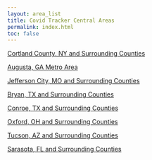 ```yaml
---
layout: area_list
title: Covid Tracker Central Areas
permalink: index.html
toc: false
---
```


<p><a href="usa-new_york-cortland.html">Cortland County, NY and Surrounding Counties</a></p>
<p><a href="usa-georgia-columbia.html">Augusta, GA Metro Area</a></p>
<p><a href="usa-missouri-cole.html">Jefferson City, MO and Surrounding Counties</a></p>
<p><a href="usa-texas-brazos.html">Bryan, TX and Surrounding Counties</a></p>
<p><a href="usa-texas-montgomery.html">Conroe, TX and Surrounding Counties</a></p>
<p><a href="usa-ohio-butler.html">Oxford, OH and Surrounding Counties</a></p>
<p><a href="usa-arizona-pima.html">Tucson, AZ and Surrounding Counties</a></p>
<p><a href="usa-florida-sarasota.html">Sarasota, FL and Surrounding Counties</a></p>
